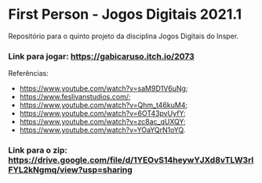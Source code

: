 # First Person - Jogos Digitais 2021.1

Repositório para o quinto projeto da disciplina Jogos Digitais do Insper.

### Link para jogar: https://gabicaruso.itch.io/2073

Referências:
  - https://www.youtube.com/watch?v=saM9D1V6uNg;
  - https://www.fesliyanstudios.com/;
  - https://www.youtube.com/watch?v=Qhm_t46kuM4;
  - https://www.youtube.com/watch?v=6OT43pvUyfY;
  - https://www.youtube.com/watch?v=zc8ac_qUXQY;
  - https://www.youtube.com/watch?v=YOaYQrN1oYQ.

### Link para o zip: https://drive.google.com/file/d/1YEOvS14heywYJXd8vTLW3rIFYL2kNgmq/view?usp=sharing

